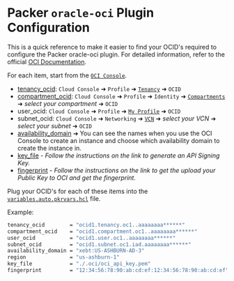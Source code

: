 # Packer `oracle-oci` Plugin Configuration

This is a quick reference to make it easier to find your OCID's required to configure the Packer oracle-oci plugin. For detailed information, refer to the official [OCI Documentation](https://docs.oracle.com/en-us/iaas/Content/API/SDKDocs/terraformproviderconfiguration.htm).

For each item, start from the [`OCI Console`](https://cloud.oracle.com).

- [tenancy_ocid](https://docs.oracle.com/en-us/iaas/Content/GSG/Tasks/contactingsupport_topic-Finding_Your_Tenancy_OCID_Oracle_Cloud_Identifier.htm): `Cloud Console` ➜ `Profile` ➜ [`Tenancy`](https://cloud.oracle.com/tenancy) ➜ `OCID`
- [compartment_ocid](https://docs.oracle.com/en-us/iaas/Content/GSG/Tasks/contactingsupport_topic-Finding_the_OCID_of_a_Compartment.htm): `Cloud Console` ➜ `Profile` ➜ `Identity` ➜ [`Compartments`](https://cloud.oracle.com/identity/compartments) ➜ *select your compartment* ➜ `OCID`
- user_ocid: `Cloud Console` ➜ `Profile` ➜ [`My Profile`](https://cloud.oracle.com/identity/domains/my-profile) ➜ `OCID`
- subnet_ocid: `Cloud Console` ➜ `Networking` ➜ [`VCN`](https://cloud.oracle.com/networking/vcns) ➜ *select your VCN* ➜ *select your subnet* ➜ `OCID`
- [availability_domain](https://docs.oracle.com/en-us/iaas/Content/General/Concepts/regions.htm#ad-names) ➜ You can see the names when you use the OCI Console to create an instance and choose which availability domain to create the instance in.
- [key_file](https://docs.oracle.com/en-us/iaas/Content/API/Concepts/apisigningkey.htm#two) - *Follow the instructions on the link to generate an API Signing Key.*
- [fingerprint](https://docs.oracle.com/en-us/iaas/Content/API/Concepts/apisigningkey.htm#three) - *Follow the instructions on the link to get the upload your Public Key to OCI and get the fingerprint.*

Plug your OCID's for each of these items into the [`variables.auto.pkrvars.hcl`](./variables.auto.pkrvars.hcl.sample) file.

Example:

```bash
tenancy_ocid        = "ocid1.tenancy.oc1..aaaaaaaa******"
compartment_ocid    = "ocid1.compartment.oc1..aaaaaaaa******"
user_ocid           = "ocid1.user.oc1..aaaaaaaa******"
subnet_ocid         = "ocid1.subnet.oc1.iad.aaaaaaaa******"
availability_domain = "xebt:US-ASHBURN-AD-3"
region              = "us-ashburn-1"
key_file            = "./.oci/oci_api_key.pem"
fingerprint         = "12:34:56:78:90:ab:cd:ef:12:34:56:78:90:ab:cd:ef"
```